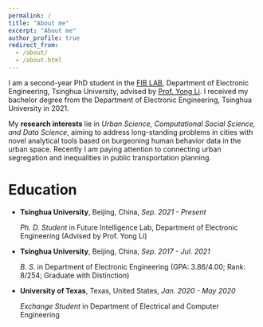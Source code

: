 ```yaml
---
permalink: /
title: "About me"
excerpt: "About me"
author_profile: true
redirect_from: 
  - /about/
  - /about.html
---
```


I am a second-year PhD student in the [FIB LAB](http://fi.ee.tsinghua.edu.cn/), Department of Electronic Engineering, Tsinghua University, advised by [Prof. Yong Li](http://fi.ee.tsinghua.edu.cn/~liyong/). I received my bachelor degree from the Department of Electronic Engineering, Tsinghua University in 2021.

My **research interests** lie in *Urban Science, Computational Social Science, and Data Science*, aiming to address long-standing problems in cities with novel analytical tools based on burgeoning human behavior data in the urban space. Recently I am paying attention to connecting urban segregation and inequalities in public transportation planning.

# Education
- **Tsinghua University**, Beijing, China, *Sep. 2021 - Present*

  *Ph. D. Student* in Future Intelligence Lab, Department of Electronic Engineering (Advised by Prof. Yong Li)

- **Tsinghua University**, Beijing, China, *Sep. 2017 - Jul. 2021*

  *B. S.* in Department of Electronic Engineering (GPA: 3.86/4.00; Rank: 8/254; Graduate with Distinction)
  
- **University of Texas**, Texas, United States, *Jan. 2020 - May 2020*

  *Exchange Student* in Department of Electrical and Computer Engineering
